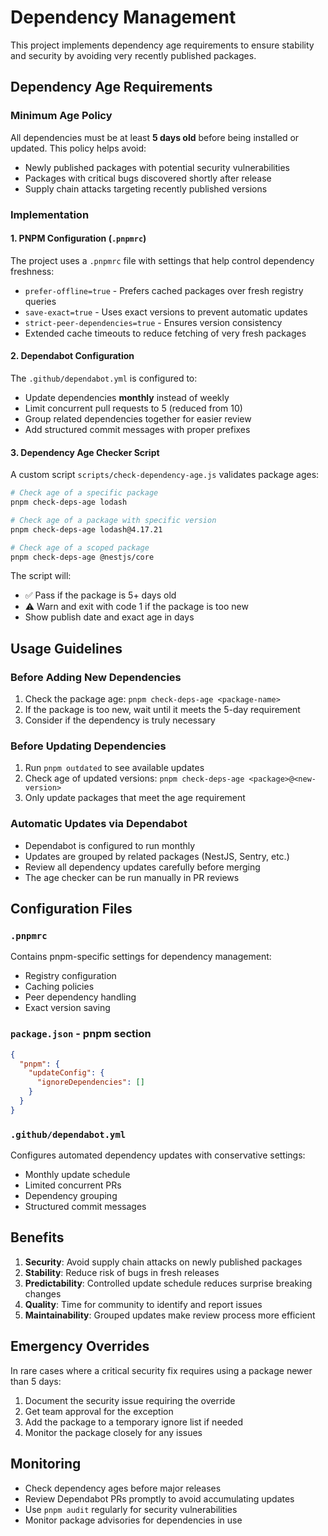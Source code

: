 # Dependency Management

This project implements dependency age requirements to ensure stability and security by avoiding very recently published packages.

## Dependency Age Requirements

### Minimum Age Policy
All dependencies must be at least **5 days old** before being installed or updated. This policy helps avoid:
- Newly published packages with potential security vulnerabilities
- Packages with critical bugs discovered shortly after release
- Supply chain attacks targeting recently published versions

### Implementation

#### 1. PNPM Configuration (`.pnpmrc`)
The project uses a `.pnpmrc` file with settings that help control dependency freshness:
- `prefer-offline=true` - Prefers cached packages over fresh registry queries
- `save-exact=true` - Uses exact versions to prevent automatic updates
- `strict-peer-dependencies=true` - Ensures version consistency
- Extended cache timeouts to reduce fetching of very fresh packages

#### 2. Dependabot Configuration
The `.github/dependabot.yml` is configured to:
- Update dependencies **monthly** instead of weekly
- Limit concurrent pull requests to 5 (reduced from 10)
- Group related dependencies together for easier review
- Add structured commit messages with proper prefixes

#### 3. Dependency Age Checker Script
A custom script `scripts/check-dependency-age.js` validates package ages:

```bash
# Check age of a specific package
pnpm check-deps-age lodash

# Check age of a package with specific version
pnpm check-deps-age lodash@4.17.21

# Check age of a scoped package
pnpm check-deps-age @nestjs/core
```

The script will:
- ✅ Pass if the package is 5+ days old
- ⚠️ Warn and exit with code 1 if the package is too new
- Show publish date and exact age in days

## Usage Guidelines

### Before Adding New Dependencies
1. Check the package age: `pnpm check-deps-age <package-name>`
2. If the package is too new, wait until it meets the 5-day requirement
3. Consider if the dependency is truly necessary

### Before Updating Dependencies
1. Run `pnpm outdated` to see available updates
2. Check age of updated versions: `pnpm check-deps-age <package>@<new-version>`
3. Only update packages that meet the age requirement

### Automatic Updates via Dependabot
- Dependabot is configured to run monthly
- Updates are grouped by related packages (NestJS, Sentry, etc.)
- Review all dependency updates carefully before merging
- The age checker can be run manually in PR reviews

## Configuration Files

### `.pnpmrc`
Contains pnpm-specific settings for dependency management:
- Registry configuration
- Caching policies
- Peer dependency handling
- Exact version saving

### `package.json` - pnpm section
```json
{
  "pnpm": {
    "updateConfig": {
      "ignoreDependencies": []
    }
  }
}
```

### `.github/dependabot.yml`
Configures automated dependency updates with conservative settings:
- Monthly update schedule
- Limited concurrent PRs
- Dependency grouping
- Structured commit messages

## Benefits

1. **Security**: Avoid supply chain attacks on newly published packages
2. **Stability**: Reduce risk of bugs in fresh releases
3. **Predictability**: Controlled update schedule reduces surprise breaking changes
4. **Quality**: Time for community to identify and report issues
5. **Maintainability**: Grouped updates make review process more efficient

## Emergency Overrides

In rare cases where a critical security fix requires using a package newer than 5 days:

1. Document the security issue requiring the override
2. Get team approval for the exception
3. Add the package to a temporary ignore list if needed
4. Monitor the package closely for any issues

## Monitoring

- Check dependency ages before major releases
- Review Dependabot PRs promptly to avoid accumulating updates
- Use `pnpm audit` regularly for security vulnerabilities
- Monitor package advisories for dependencies in use
